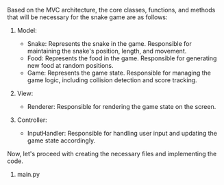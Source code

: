 Based on the MVC architecture, the core classes, functions, and methods that will be necessary for the snake game are as follows:

1. Model:
   - Snake: Represents the snake in the game. Responsible for maintaining the snake's position, length, and movement.
   - Food: Represents the food in the game. Responsible for generating new food at random positions.
   - Game: Represents the game state. Responsible for managing the game logic, including collision detection and score tracking.

2. View:
   - Renderer: Responsible for rendering the game state on the screen.

3. Controller:
   - InputHandler: Responsible for handling user input and updating the game state accordingly.

Now, let's proceed with creating the necessary files and implementing the code.

1. main.py

